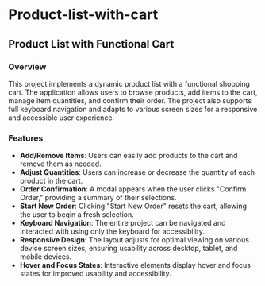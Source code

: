 # Product-list-with-cart

## Product List with Functional Cart 

### Overview
This project implements a dynamic product list with a functional shopping cart. The application allows users to browse products, add items to the cart, manage item quantities, and confirm their order. The project also supports full keyboard navigation and adapts to various screen sizes for a responsive and accessible user experience.

### Features
- **Add/Remove Items**: Users can easily add products to the cart and remove them as needed.
- **Adjust Quantities**: Users can increase or decrease the quantity of each product in the cart.
- **Order Confirmation**: A modal appears when the user clicks "Confirm Order," providing a summary of their selections.
- **Start New Order**: Clicking "Start New Order" resets the cart, allowing the user to begin a fresh selection.
- **Keyboard Navigation**: The entire project can be navigated and interacted with using only the keyboard for accessibility.
- **Responsive Design**: The layout adjusts for optimal viewing on various device screen sizes, ensuring usability across desktop, tablet, and mobile devices.
- **Hover and Focus States**: Interactive elements display hover and focus states for improved usability and accessibility.



